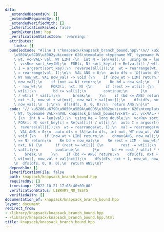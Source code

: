 ```yaml
---
data:
  _extendedDependsOn: []
  _extendedRequiredBy: []
  _extendedVerifiedWith: []
  _isVerificationFailed: false
  _pathExtension: hpp
  _verificationStatusIcon: ':warning:'
  attributes:
    links: []
  bundledCode: "#line 1 \"knapsack/knapsack_branch_bound.hpp\"\n// \u5206\u679D\u9650\
    \u5B9A\u6CD5\u3002yukicoder 626\ntemplate <typename WT, typename VAL>\nVAL knapsack_branch_bound(vc<WT>\
    \ wt, vc<VAL> val, WT LIM) {\n  int N = len(val);\n  using Re = long double;\n\
    \  vc<Re> sort_key(N);\n  FOR(i, N) sort_key[i] = Re(val[i]) / wt[i];\n  auto\
    \ I = argsort(sort_key);\n  reverse(all(I));\n  wt = rearrange(wt, I);\n  val\
    \ = rearrange(val, I);\n\n  VAL ANS = 0;\n  auto dfs = [&](auto dfs, int nxt,\
    \ WT now_wt, VAL now_val) -> void {\n    if (now_wt > LIM) return;\n    chmax(ANS,\
    \ now_val);\n    if (nxt == N) return;\n    Re bd = now_val;\n    Re rest = LIM\
    \ - now_wt;\n    FOR3(i, nxt, N) {\n      if (rest >= wt[i]) {\n        rest -=\
    \ wt[i];\n        bd += val[i];\n        continue;\n      }\n      bd += rest\
    \ / wt[i] * val[i];\n      break;\n    }\n    if (bd <= ANS) return;\n    dfs(dfs,\
    \ nxt + 1, now_wt + wt[nxt], now_val + val[nxt]);\n    dfs(dfs, nxt + 1, now_wt,\
    \ now_val);\n  };\n\n  dfs(dfs, 0, 0, 0);\n  return ANS;\n}\n"
  code: "// \u5206\u679D\u9650\u5B9A\u6CD5\u3002yukicoder 626\ntemplate <typename\
    \ WT, typename VAL>\nVAL knapsack_branch_bound(vc<WT> wt, vc<VAL> val, WT LIM)\
    \ {\n  int N = len(val);\n  using Re = long double;\n  vc<Re> sort_key(N);\n \
    \ FOR(i, N) sort_key[i] = Re(val[i]) / wt[i];\n  auto I = argsort(sort_key);\n\
    \  reverse(all(I));\n  wt = rearrange(wt, I);\n  val = rearrange(val, I);\n\n\
    \  VAL ANS = 0;\n  auto dfs = [&](auto dfs, int nxt, WT now_wt, VAL now_val) ->\
    \ void {\n    if (now_wt > LIM) return;\n    chmax(ANS, now_val);\n    if (nxt\
    \ == N) return;\n    Re bd = now_val;\n    Re rest = LIM - now_wt;\n    FOR3(i,\
    \ nxt, N) {\n      if (rest >= wt[i]) {\n        rest -= wt[i];\n        bd +=\
    \ val[i];\n        continue;\n      }\n      bd += rest / wt[i] * val[i];\n  \
    \    break;\n    }\n    if (bd <= ANS) return;\n    dfs(dfs, nxt + 1, now_wt +\
    \ wt[nxt], now_val + val[nxt]);\n    dfs(dfs, nxt + 1, now_wt, now_val);\n  };\n\
    \n  dfs(dfs, 0, 0, 0);\n  return ANS;\n}"
  dependsOn: []
  isVerificationFile: false
  path: knapsack/knapsack_branch_bound.hpp
  requiredBy: []
  timestamp: '2022-10-21 17:08:40+09:00'
  verificationStatus: LIBRARY_NO_TESTS
  verifiedWith: []
documentation_of: knapsack/knapsack_branch_bound.hpp
layout: document
redirect_from:
- /library/knapsack/knapsack_branch_bound.hpp
- /library/knapsack/knapsack_branch_bound.hpp.html
title: knapsack/knapsack_branch_bound.hpp
---
```

